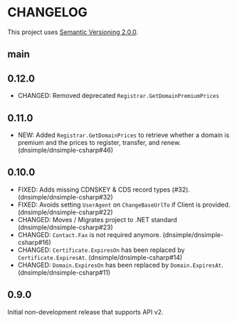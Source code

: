 # CHANGELOG

This project uses [Semantic Versioning 2.0.0](http://semver.org/).

## main

## 0.12.0

- CHANGED: Removed deprecated `Registrar.GetDomainPremiumPrices`

## 0.11.0

- NEW: Added `Registrar.GetDomainPrices` to retrieve whether a domain is premium and the prices to register, transfer, and renew. (dnsimple/dnsimple-csharp#46)

## 0.10.0

- FIXED: Adds missing CDNSKEY & CDS record types (#32). (dnsimple/dnsimple-csharp#32)
- FIXED: Avoids setting `UserAgent` on `ChangeBaseUrlTo` if Client is provided. (dnsimple/dnsimple-csharp#22)
- CHANGED: Moves / Migrates project to .NET standard (dnsimple/dnsimple-csharp#23)
- CHANGED: `Contact.Fax` is not required anymore. (dnsimple/dnsimple-csharp#16)
- CHANGED: `Certificate.ExpiresOn` has been replaced by `Certificate.ExpiresAt`. (dnsimple/dnsimple-csharp#14)
- CHANGED: `Domain.ExpiresOn` has been replaced by `Domain.ExpiresAt`. (dnsimple/dnsimple-csharp#11)

## 0.9.0

Initial non-development release that supports API v2.
